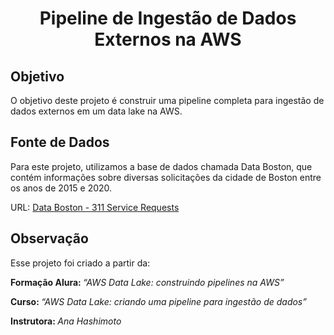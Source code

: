 <h1 align="center">  Pipeline de Ingestão de Dados Externos na AWS </h1>

## Objetivo
O objetivo deste projeto é construir uma pipeline completa para ingestão de dados externos em um data lake na AWS. 

## Fonte de Dados
Para este projeto, utilizamos a base de dados chamada Data Boston, que contém informações sobre diversas solicitações da cidade de Boston entre os anos de 2015 e 2020.

URL: [Data Boston - 311 Service Requests](https://data.boston.gov/dataset/311-service-requests)

## Observação
Esse projeto foi criado a partir da: 

<b> Formação Alura: </b> <i> “AWS Data Lake: construindo pipelines na AWS” </i>

<b> Curso: </b> <i> “AWS Data Lake: criando uma pipeline para ingestão de dados” </i>

<b> Instrutora: </b> <i> Ana Hashimoto </i>
